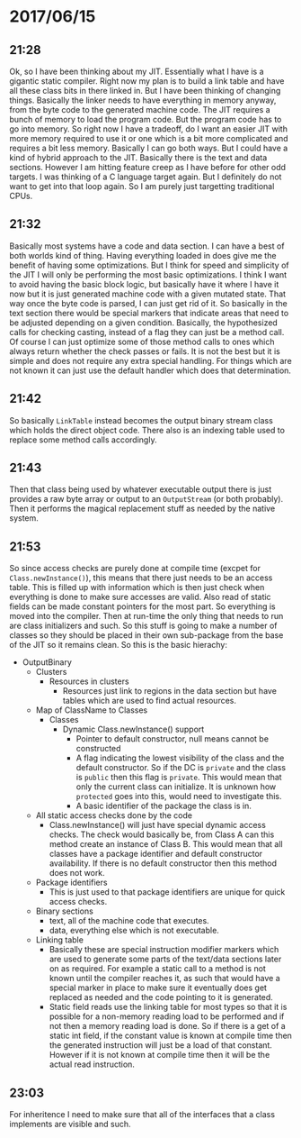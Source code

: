 # 2017/06/15

## 21:28

Ok, so I have been thinking about my JIT. Essentially what I have is a
gigantic static compiler. Right now my plan is to build a link table and have
all these class bits in there linked in. But I have been thinking of changing
things. Basically the linker needs to have everything in memory anyway, from
the byte code to the generated machine code. The JIT requires a bunch of
memory to load the program code. But the program code has to go into memory.
So right now I have a tradeoff, do I want an easier JIT with more memory
required to use it or one which is a bit more complicated and requires a bit
less memory. Basically I can go both ways. But I could have a kind of hybrid
approach to the JIT. Basically there is the text and data sections. However I
am hitting feature creep as I have before for other odd targets. I was
thinking of a C language target again. But I definitely do not want to get
into that loop again. So I am purely just targetting traditional CPUs.

## 21:32

Basically most systems have a code and data section. I can have a best of
both worlds kind of thing. Having everything loaded in does give me the
benefit of having some optimizations. But I think for speed and simplicity of
the JIT I will only be performing the most basic optimizations. I think I want
to avoid having the basic block logic, but basically have it where I have it
now but it is just generated machine code with a given mutated state. That way
once the byte code is parsed, I can just get rid of it. So basically in the
text section there would be special markers that indicate areas that need to
be adjusted depending on a given condition. Basically, the hypothesized calls
for checking casting, instead of a flag they can just be a method call. Of
course I can just optimize some of those method calls to ones which always
return whether the check passes or fails. It is not the best but it is simple
and does not require any extra special handling. For things which are not
known it can just use the default handler which does that determination.

## 21:42

So basically `LinkTable` instead becomes the output binary stream class which
holds the direct object code. There also is an indexing table used to replace
some method calls accordingly.

## 21:43

Then that class being used by whatever executable output there is just
provides a raw byte array or output to an `OutputStream` (or both probably).
Then it performs the magical replacement stuff as needed by the native system.

## 21:53

So since access checks are purely done at compile time (excpet for
`Class.newInstance()`), this means that there just needs to be an access
table. This is filled up with information which is then just check when
everything is done to make sure accesses are valid. Also read of static fields
can be made constant pointers for the most part. So everything is moved into
the compiler. Then at run-time the only thing that needs to run are class
initializers and such. So this stuff is going to make a number of classes so
they should be placed in their own sub-package from the base of the JIT so it
remains clean. So this is the basic hierachy:

 * OutputBinary
   * Clusters
     * Resources in clusters
       * Resources just link to regions in the data section but have tables
         which are used to find actual resources.
   * Map of ClassName to Classes
     * Classes
       * Dynamic Class.newInstance() support
         * Pointer to default constructor, null means cannot be constructed
         * A flag indicating the lowest visibility of the class and the
           default constructor. So if the DC is `private` and the class is
           `public` then this flag is `private`. This would mean that only
           the current class can initialize.
           It is unknown how `protected` goes into this, would need to
           investigate this.
         * A basic identifier of the package the class is in.
   * All static access checks done by the code
     * Class.newInstance() will just have special dynamic access checks.
       The check would basically be, from Class A can this method create an
       instance of Class B. This would mean that all classes have a package
       identifier and default constructor availability. If there is no
       default constructor then this method does not work.
    * Package identifiers
      * This is just used to that package identifiers are unique for quick
        access checks.
    * Binary sections
      * text, all of the machine code that executes.
      * data, everything else which is not executable.
    * Linking table
      * Basically these are special instruction modifier markers which are
        used to generate some parts of the text/data sections later on as
        required. For example a static call to a method is not known until
        the compiler reaches it, as such that would have a special marker
        in place to make sure it eventually does get replaced as needed
        and the code pointing to it is generated.
      * Static field reads use the linking table for most types so that it
        is possible for a non-memory reading load to be performed and if not
        then a memory reading load is done. So if there is a get of a static
        int field, if the constant value is known at compile time then the
        generated instruction will just be a load of that constant. However
        if it is not known at compile time then it will be the actual read
        instruction.

## 23:03

For inheritence I need to make sure that all of the interfaces that a class
implements are visible and such.
